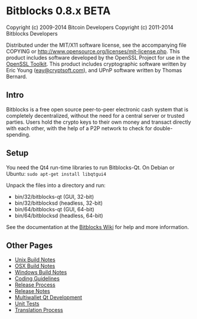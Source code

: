 Bitblocks 0.8.x BETA
====================

Copyright (c) 2009-2014 Bitcoin Developers
Copyright (c) 2011-2014 Bitblocks Developers

Distributed under the MIT/X11 software license, see the accompanying
file COPYING or http://www.opensource.org/licenses/mit-license.php.
This product includes software developed by the OpenSSL Project for use in the [OpenSSL Toolkit](http://www.openssl.org/). This product includes
cryptographic software written by Eric Young ([eay@cryptsoft.com](mailto:eay@cryptsoft.com)), and UPnP software written by Thomas Bernard.


Intro
---------------------
Bitblocks is a free open source peer-to-peer electronic cash system that is
completely decentralized, without the need for a central server or trusted
parties.  Users hold the crypto keys to their own money and transact directly
with each other, with the help of a P2P network to check for double-spending.


Setup
---------------------
You need the Qt4 run-time libraries to run Bitblocks-Qt. On Debian or Ubuntu:
	`sudo apt-get install libqtgui4`

Unpack the files into a directory and run:

- bin/32/bitblocks-qt (GUI, 32-bit)
- bin/32/bitblocksd (headless, 32-bit)
- bin/64/bitblocks-qt (GUI, 64-bit)
- bin/64/bitblocksd (headless, 64-bit)

See the documentation at the [Bitblocks Wiki](http://bitblocks.info)
for help and more information.


Other Pages
---------------------
- [Unix Build Notes](build-unix.md)
- [OSX Build Notes](build-osx.md)
- [Windows Build Notes](build-msw.md)
- [Coding Guidelines](coding.md)
- [Release Process](release-process.md)
- [Release Notes](release-notes.md)
- [Multiwallet Qt Development](multiwallet-qt.md)
- [Unit Tests](unit-tests.md)
- [Translation Process](translation_process.md)
